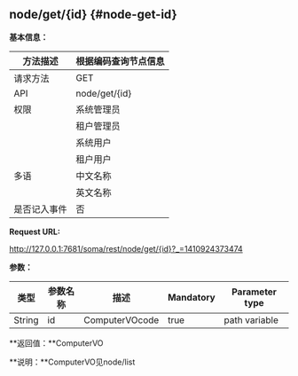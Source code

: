 ## node/get/{id} {#node-get-id}

**基本信息：**

| 方法描述 | 根据编码查询节点信息 |
| --- | --- |
| 请求方法 | GET |
| API | node/get/{id} |
| 权限 | 系统管理员 | 是 |
|  | 租户管理员 | 是 |
|  | 系统用户 | 是 |
|  | 租户用户 | 是 |
| 多语 | 中文名称 | 根据编码查询节点信息 |
|  | 英文名称 | Queryhost by code |
| 是否记入事件 | 否 |

**Request URL:**

http://127.0.0.1:7681/soma/rest/node/get/{id}?_=1410924373474

**参数：**

| **类型** | **参数名称** | **描述** | **Mandatory** | **Parameter type** |
| --- | --- | --- | --- | --- |
| String | id | ComputerVOcode | true | path variable |

**返回值：**ComputerVO

**说明：**ComputerVO见node/list
